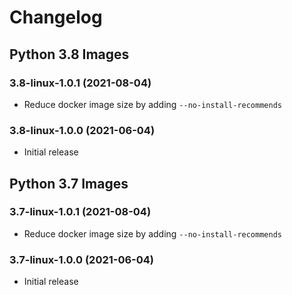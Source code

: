 # Changelog

## Python 3.8 Images

### 3.8-linux-1.0.1 (2021-08-04)
- Reduce docker image size by adding `--no-install-recommends`

### 3.8-linux-1.0.0 (2021-06-04)
- Initial release

## Python 3.7 Images

### 3.7-linux-1.0.1 (2021-08-04)
- Reduce docker image size by adding `--no-install-recommends`

### 3.7-linux-1.0.0 (2021-06-04)
- Initial release
